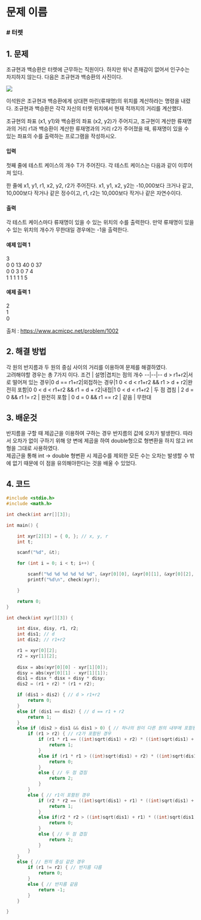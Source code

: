 # 문제 이름
### # 터렛
## 1. 문제

조규현과 백승환은 터렛에 근무하는 직원이다. 하지만 워낙 존재감이 없어서 인구수는 차지하지 않는다. 다음은 조규현과 백승환의 사진이다.

![](https://www.acmicpc.net/upload/201003/dfcmhrjj_142c3w76qg8_b.jpg)

이석원은 조규현과 백승환에게 상대편 마린(류재명)의 위치를 계산하라는 명령을 내렸다. 조규현과 백승환은 각각 자신의 터렛 위치에서 현재 적까지의 거리를 계산했다.

조규현의 좌표 (x1, y1)와 백승환의 좌표 (x2, y2)가 주어지고, 조규현이 계산한 류재명과의 거리 r1과 백승환이 계산한 류재명과의 거리 r2가 주어졌을 때, 류재명이 있을 수 있는 좌표의 수를 출력하는 프로그램을 작성하시오.

#### 입력
첫째 줄에 테스트 케이스의 개수 T가 주어진다. 각 테스트 케이스는 다음과 같이 이루어져 있다.

한 줄에 x1, y1, r1, x2, y2, r2가 주어진다. x1, y1, x2, y2는 -10,000보다 크거나 같고, 10,000보다 작거나 같은 정수이고, r1, r2는 10,000보다 작거나 같은 자연수이다.


#### 출력
각 테스트 케이스마다 류재명이 있을 수 있는 위치의 수를 출력한다. 만약 류재명이 있을 수 있는 위치의 개수가 무한대일 경우에는 -1을 출력한다.

#### 예제 입력 1
3</br>
0 0 13 40 0 37</br>
0 0 3 0 7 4</br>
1 1 1 1 1 5</br>

#### 예제 출력 1
2</br>
1</br>
0</br>

출처 : https://www.acmicpc.net/problem/1002

## 2. 해결 방법
각 원의 반지름과 두 원의 중심 사이의 거리를 이용하여 문제를 해결하였다.</br>
고려해야할 경우는 총 7가지 이다.
조건 | 설명|겹치는 점의 개수
--|--|--
d > r1+r2|서로 떨어져 있는 경우|0
d == r1+r2|외접하는 경우|1
0 < d < r1+r2 && r1 > d + r2|완전히 포함|0
0 < d < r1+r2 && r1  = d + r2|내접|1
0 < d < r1+r2 | 두 점 겹침 | 2
d = 0 && r1 != r2 | 완전히 포함 | 0
d = 0 && r1 == r2 | 같음 | 무한대 





## 3. 배운것
반지름을 구할 때 제곱근을 이용하여 구하는 경우 반지름의 값에 오차가 발생한다. 따라서 오차가 없이 구하기 위해 양 변에 제곱을 하여 double형으로 형변환을 하지 않고 int형을 그대로 사용하였다.</br>
제곱근을 통해 int -> double 형변환 시 제곱수를 제외한 모든 수는 오차는 발생할 수 밖에 없기 때문에 이 점을 유의해야한다는 것을 배울 수 있었다.

## 4. 코드

```C++
#include <stdio.h>
#include <math.h>

int check(int arr[][3]);

int main() {

	int xyr[2][3] = { 0, }; // x, y, r
	int t;

	scanf("%d", &t);

	for (int i = 0; i < t; i++) {

		scanf("%d %d %d %d %d %d", &xyr[0][0], &xyr[0][1], &xyr[0][2], &xyr[1][0], &xyr[1][1], &xyr[1][2]);
		printf("%d\n", check(xyr));

	}

	return 0;
}

int check(int xyr[][3]) {

	int disx, disy, r1, r2;
	int dis1; // d
	int dis2; // r1+r2

	r1 = xyr[0][2];
	r2 = xyr[1][2];
	
	disx = abs(xyr[0][0] - xyr[1][0]);
	disy = abs(xyr[0][1] - xyr[1][1]);
	dis1 = disx * disx + disy * disy;
	dis2 = (r1 + r2) * (r1 + r2);

	if (dis1 > dis2) { // d > r1+r2
		return 0;
	}
	else if (dis1 == dis2) { // d == r1 + r2
		return 1;
	}
	else if (dis2 > dis1 && dis1 > 0) { // 하나의 원이 다른 원의 내부에 포함된 경우
		if (r1 > r2) { // r2가 포함된 경우
			if (r1 * r1 == ((int)sqrt(dis1) + r2) * ((int)sqrt(dis1) + r2)) { // 내접
				return 1;
			}
			else if (r1 * r1 > ((int)sqrt(dis1) + r2) * ((int)sqrt(dis1) + r2)) { // 완전히 포함
				return 0;
			}
			else { // 두 점 겹침
				return 2;
			}
		}
		else { // r1이 포함된 경우
			if (r2 * r2 == ((int)sqrt(dis1) + r1) * ((int)sqrt(dis1) + r1)) { // 내접
				return 1;
			}
			else if(r2 * r2 > ((int)sqrt(dis1) + r1) * ((int)sqrt(dis1) + r1)){ // 완전히 포함
				return 0;
			}
			else { // 두 점 겹침
				return 2;
			}
		}
	}
	else { // 원의 중심 같은 경우
		if (r1 != r2) { // 반지름 다름
			return 0;
		}
		else { // 반지름 같음
			return -1;
		}
	}

}
```